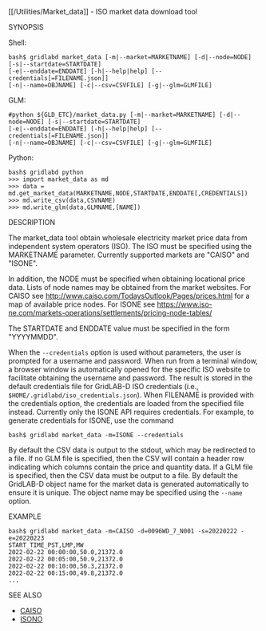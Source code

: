 [[/Utilities/Market_data]] - ISO market data download tool

SYNOPSIS

Shell:

    bash$ gridlabd market_data [-m|--market=MARKETNAME] [-d|--node=NODE] [-s|--startdate=STARTDATE]
    [-e|--enddate=ENDDATE] [-h|--help|help] [--credentials[=FILENAME.json]]
    [-n|--name=OBJNAME] [-c|--csv=CSVFILE] [-g|--glm=GLMFILE]

GLM:

    #python ${GLD_ETC}/market_data.py [-m|--market=MARKETNAME] [-d|--node=NODE] [-s|--startdate=STARTDATE]
    [-e|--enddate=ENDDATE] [-h|--help|help] [--credentials[=FILENAME.json]]
    [-n|--name=OBJNAME] [-c|--csv=CSVFILE] [-g|--glm=GLMFILE]

Python:

    bash$ gridlabd python
    >>> import market_data as md
    >>> data = md.get_market_data(MARKETNAME,NODE,STARTDATE,ENDDATE[,CREDENTIALS])
    >>> md.write_csv(data,CSVNAME)
    >>> md.write_glm(data,GLMNAME,[NAME])

DESCRIPTION

The market_data tool obtain wholesale electricity market price data from
independent system operators (ISO).  The ISO must be specified using the
MARKETNAME parameter. Currently supported markets are "CAISO" and "ISONE". 

In addition, the NODE must be specified when obtaining locational price data.
Lists of node names may be obtained from the market websites.  For CAISO see
http://www.caiso.com/TodaysOutlook/Pages/prices.html for a map of available
price nodes.  For ISONE see https://www.iso-ne.com/markets-operations/settlements/pricing-node-tables/

The STARTDATE and ENDDATE value must be specified in the form "YYYYMMDD".

When the `--credentials` option is used without parameters, the user is
prompted for a username and password. When run from a terminal window, a
browser window is automatically opened for the specific ISO website to
facilitate obtaining the username and password. The result is stored in the
default credentials file for GridLAB-D ISO credentials
(i.e., `$HOME/.gridlabd/iso_credentials.json`).  When FILENAME is provided
with the credentials option, the credentials are loaded from the specified
file instead. Currently only the  ISONE API requires credentials. For
example, to generate credentials for ISONE, use the command

    bash$ gridlabd market_data -m=ISONE --credentials

By default the CSV data is output to the stdout, which may be redirected to a
file.  If no GLM file is specified, then the CSV will contain a header row
indicating which columns contain the price and quantity data.  If a GLM file
is specified, then the CSV data must be output to a file.  By default the
GridLAB-D object name for the market data is generated automatically to
ensure it is unique.  The object name may be specified using the `--name`
option.

EXAMPLE

    bash$ gridlabd market_data -m=CAISO -d=0096WD_7_N001 -s=20220222 -e=20220223
    START_TIME_PST,LMP,MW
    2022-02-22 00:00:00,50.0,21372.0
    2022-02-22 00:05:00,50.9,21372.0
    2022-02-22 00:10:00,50.3,21372.0
    2022-02-22 00:15:00,49.8,21372.0
    ...

SEE ALSO

* [CAISO](https://caiso.com/)
* [ISONO](https://isone.com/)
